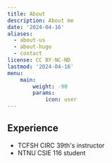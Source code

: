 ```yaml
---
title: About
description: About me
date: '2024-04-16'
aliases:
  - about-us
  - about-hugo
  - contact
license: CC BY-NC-ND
lastmod: '2024-04-16'
menu:
    main: 
        weight: -90
        params:
            icon: user
---
```


## Experience

- TCFSH CIRC 39th's instructor
- NTNU CSIE 116 student

